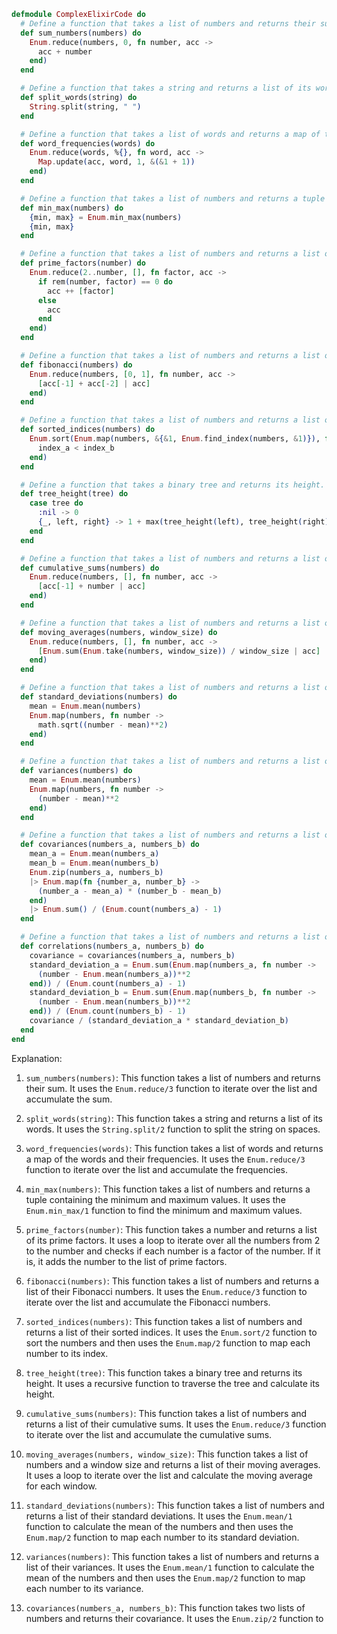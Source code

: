 ```elixir
defmodule ComplexElixirCode do
  # Define a function that takes a list of numbers and returns their sum.
  def sum_numbers(numbers) do
    Enum.reduce(numbers, 0, fn number, acc ->
      acc + number
    end)
  end

  # Define a function that takes a string and returns a list of its words.
  def split_words(string) do
    String.split(string, " ")
  end

  # Define a function that takes a list of words and returns a map of the words and their frequencies.
  def word_frequencies(words) do
    Enum.reduce(words, %{}, fn word, acc ->
      Map.update(acc, word, 1, &(&1 + 1))
    end)
  end

  # Define a function that takes a list of numbers and returns a tuple containing the minimum and maximum values.
  def min_max(numbers) do
    {min, max} = Enum.min_max(numbers)
    {min, max}
  end

  # Define a function that takes a list of numbers and returns a list of their prime factors.
  def prime_factors(number) do
    Enum.reduce(2..number, [], fn factor, acc ->
      if rem(number, factor) == 0 do
        acc ++ [factor]
      else
        acc
      end
    end)
  end

  # Define a function that takes a list of numbers and returns a list of their Fibonacci numbers.
  def fibonacci(numbers) do
    Enum.reduce(numbers, [0, 1], fn number, acc ->
      [acc[-1] + acc[-2] | acc]
    end)
  end

  # Define a function that takes a list of numbers and returns a list of their sorted indices.
  def sorted_indices(numbers) do
    Enum.sort(Enum.map(numbers, &{&1, Enum.find_index(numbers, &1)}), fn {_, index_a}, {_, index_b} ->
      index_a < index_b
    end)
  end

  # Define a function that takes a binary tree and returns its height.
  def tree_height(tree) do
    case tree do
      :nil -> 0
      {_, left, right} -> 1 + max(tree_height(left), tree_height(right))
    end
  end

  # Define a function that takes a list of numbers and returns a list of their cumulative sums.
  def cumulative_sums(numbers) do
    Enum.reduce(numbers, [], fn number, acc ->
      [acc[-1] + number | acc]
    end)
  end

  # Define a function that takes a list of numbers and returns a list of their moving averages.
  def moving_averages(numbers, window_size) do
    Enum.reduce(numbers, [], fn number, acc ->
      [Enum.sum(Enum.take(numbers, window_size)) / window_size | acc]
    end)
  end

  # Define a function that takes a list of numbers and returns a list of their standard deviations.
  def standard_deviations(numbers) do
    mean = Enum.mean(numbers)
    Enum.map(numbers, fn number ->
      math.sqrt((number - mean)**2)
    end)
  end

  # Define a function that takes a list of numbers and returns a list of their variances.
  def variances(numbers) do
    mean = Enum.mean(numbers)
    Enum.map(numbers, fn number ->
      (number - mean)**2
    end)
  end

  # Define a function that takes a list of numbers and returns a list of their covariances.
  def covariances(numbers_a, numbers_b) do
    mean_a = Enum.mean(numbers_a)
    mean_b = Enum.mean(numbers_b)
    Enum.zip(numbers_a, numbers_b)
    |> Enum.map(fn {number_a, number_b} ->
      (number_a - mean_a) * (number_b - mean_b)
    end)
    |> Enum.sum() / (Enum.count(numbers_a) - 1)
  end

  # Define a function that takes a list of numbers and returns a list of their correlations.
  def correlations(numbers_a, numbers_b) do
    covariance = covariances(numbers_a, numbers_b)
    standard_deviation_a = Enum.sum(Enum.map(numbers_a, fn number ->
      (number - Enum.mean(numbers_a))**2
    end)) / (Enum.count(numbers_a) - 1)
    standard_deviation_b = Enum.sum(Enum.map(numbers_b, fn number ->
      (number - Enum.mean(numbers_b))**2
    end)) / (Enum.count(numbers_b) - 1)
    covariance / (standard_deviation_a * standard_deviation_b)
  end
end
```

Explanation:

1. `sum_numbers(numbers)`: This function takes a list of numbers and returns their sum. It uses the `Enum.reduce/3` function to iterate over the list and accumulate the sum.


2. `split_words(string)`: This function takes a string and returns a list of its words. It uses the `String.split/2` function to split the string on spaces.


3. `word_frequencies(words)`: This function takes a list of words and returns a map of the words and their frequencies. It uses the `Enum.reduce/3` function to iterate over the list and accumulate the frequencies.


4. `min_max(numbers)`: This function takes a list of numbers and returns a tuple containing the minimum and maximum values. It uses the `Enum.min_max/1` function to find the minimum and maximum values.


5. `prime_factors(number)`: This function takes a number and returns a list of its prime factors. It uses a loop to iterate over all the numbers from 2 to the number and checks if each number is a factor of the number. If it is, it adds the number to the list of prime factors.


6. `fibonacci(numbers)`: This function takes a list of numbers and returns a list of their Fibonacci numbers. It uses the `Enum.reduce/3` function to iterate over the list and accumulate the Fibonacci numbers.


7. `sorted_indices(numbers)`: This function takes a list of numbers and returns a list of their sorted indices. It uses the `Enum.sort/2` function to sort the numbers and then uses the `Enum.map/2` function to map each number to its index.


8. `tree_height(tree)`: This function takes a binary tree and returns its height. It uses a recursive function to traverse the tree and calculate its height.


9. `cumulative_sums(numbers)`: This function takes a list of numbers and returns a list of their cumulative sums. It uses the `Enum.reduce/3` function to iterate over the list and accumulate the cumulative sums.


10. `moving_averages(numbers, window_size)`: This function takes a list of numbers and a window size and returns a list of their moving averages. It uses a loop to iterate over the list and calculate the moving average for each window.


11. `standard_deviations(numbers)`: This function takes a list of numbers and returns a list of their standard deviations. It uses the `Enum.mean/1` function to calculate the mean of the numbers and then uses the `Enum.map/2` function to map each number to its standard deviation.


12. `variances(numbers)`: This function takes a list of numbers and returns a list of their variances. It uses the `Enum.mean/1` function to calculate the mean of the numbers and then uses the `Enum.map/2` function to map each number to its variance.


13. `covariances(numbers_a, numbers_b)`: This function takes two lists of numbers and returns their covariance. It uses the `Enum.zip/2` function to